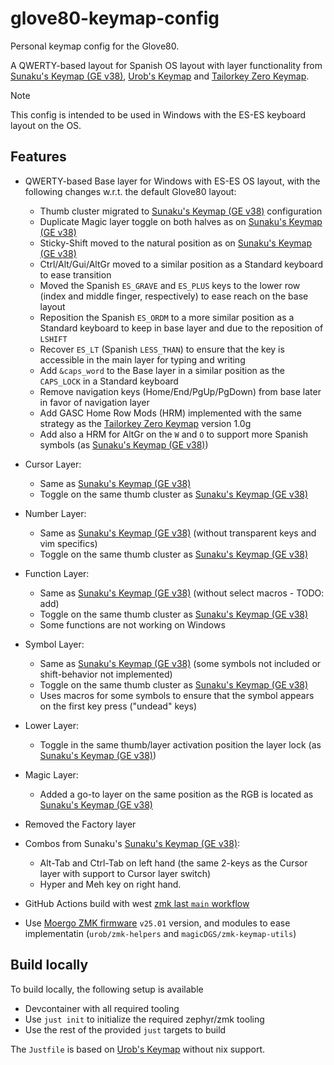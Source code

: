 # glove80-keymap-config

Personal keymap config for the Glove80.

A QWERTY-based layout for Spanish OS layout with layer functionality from [Sunaku's Keymap (GE v38)], [Urob's Keymap] and [Tailorkey Zero Keymap].

> [!NOTE]
> This config is intended to be used in Windows with the ES-ES keyboard layout on the OS.

## Features

- QWERTY-based Base layer for Windows with ES-ES OS layout, with the following changes w.r.t. the default Glove80 layout:

  - Thumb cluster migrated to [Sunaku's Keymap (GE v38)] configuration
  - Duplicate Magic layer toggle on both halves as on [Sunaku's Keymap (GE v38)]
  - Sticky-Shift moved to the natural position as on [Sunaku's Keymap (GE v38)]
  - Ctrl/Alt/Gui/AltGr moved to a similar position as a Standard keyboard to ease transition
  - Moved the Spanish `ES_GRAVE` and `ES_PLUS` keys to the lower row (index and middle finger, respectively) to ease reach on the base layout
  - Reposition the Spanish `ES_ORDM` to a more similar position as a Standard keyboard to keep in base layer and due to the reposition of `LSHIFT`
  - Recover `ES_LT` (Spanish `LESS_THAN`) to ensure that the key is accessible in the main layer for typing and writing
  - Add `&caps_word` to the Base layer in a similar position as the `CAPS_LOCK` in a Standard keyboard
  - Remove navigation keys (Home/End/PgUp/PgDown) from base later in favor of navigation layer
  - Add GASC Home Row Mods (HRM) implemented with the same strategy as the [Tailorkey Zero Keymap] version 1.0g
  - Add also a HRM for AltGr on the `W` and `O` to support more Spanish symbols (as [Sunaku's Keymap (GE v38)])

- Cursor Layer:

  - Same as [Sunaku's Keymap (GE v38)]
  - Toggle on the same thumb cluster as [Sunaku's Keymap (GE v38)]

- Number Layer:

  - Same as [Sunaku's Keymap (GE v38)] (without transparent keys and vim specifics)
  - Toggle on the same thumb cluster as [Sunaku's Keymap (GE v38)]

- Function Layer:

  - Same as [Sunaku's Keymap (GE v38)] (without select macros - TODO: add)
  - Toggle on the same thumb cluster as [Sunaku's Keymap (GE v38)]
  - Some functions are not working on Windows

- Symbol Layer:

  - Same as [Sunaku's Keymap (GE v38)] (some symbols not included or shift-behavior not implemented)
  - Toggle on the same thumb cluster as [Sunaku's Keymap (GE v38)]
  - Uses macros for some symbols to ensure that the symbol appears on the first key press ("undead" keys)

- Lower Layer:

  - Toggle in the same thumb/layer activation position the layer lock (as [Sunaku's Keymap (GE v38)])

- Magic Layer:

  - Added a go-to layer on the same position as the RGB is located as [Sunaku's Keymap (GE v38)]

- Removed the Factory layer

- Combos from Sunaku's [Sunaku's Keymap (GE v38)]:

  - Alt-Tab and Ctrl-Tab on left hand (the same 2-keys as the Cursor layer with support to Cursor layer switch)
  - Hyper and Meh key on right hand.

- GitHub Actions build with west [zmk last `main` workflow](https://github.com/zmkfirmware/zmk/blob/main/.github/workflows/build.yml)
- Use [Moergo ZMK firmware](https://github.com/moergo-sc/zmk) `v25.01` version, and modules to ease implementatin (`urob/zmk-helpers` and `magicDGS/zmk-keymap-utils`)

## Build locally

To build locally, the following setup is available

- Devcontainer with all required tooling
- Use `just init` to initialize the required zephyr/zmk tooling
- Use the rest of the provided `just` targets to build

The `Justfile` is based on [Urob's Keymap] without nix support.



[Sunaku's Keymap (GE v38)]: https://github.com/sunaku/glove80-keymaps/tree/v38
[Urob's Keymap]: https://github.com/urob/zmk-config
[Tailorkey Zero Keymap]: https://sites.google.com/view/keyboards/glove80_tailorkey